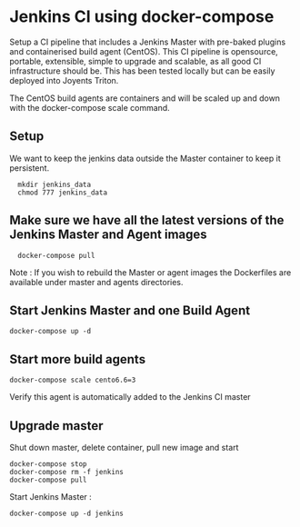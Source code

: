 # Jenkins CI using docker-compose

Setup a CI pipeline that includes a Jenkins Master with pre-baked plugins and containerised build agent (CentOS).  This CI pipeline is opensource, portable, extensible, simple to upgrade and scalable, as all good CI infrastructure should be.  This has been tested locally but can be easily deployed into Joyents Triton.

The CentOS build agents are containers and will be scaled up and down with the docker-compose scale command.

## Setup 

We want to keep the jenkins data outside the Master container to keep it persistent.

```
  mkdir jenkins_data
  chmod 777 jenkins_data
```

## Make sure we have all the latest versions of the Jenkins Master and Agent images

```
  docker-compose pull
```

Note : If you wish to rebuild the Master or agent images the Dockerfiles are available under master and agents directories.

## Start Jenkins Master and one Build Agent

```
docker-compose up -d
```

## Start more build agents

```
docker-compose scale cento6.6=3
```
Verify this agent is automatically added to the Jenkins CI master

## Upgrade master

Shut down master, delete container, pull new image and start

```
docker-compose stop
docker-compose rm -f jenkins
docker-compose pull
```

Start Jenkins Master : 

```
docker-compose up -d jenkins
```

